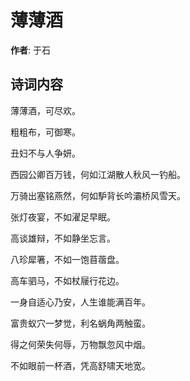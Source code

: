 # 薄薄酒

**作者**: 于石

## 诗词内容

薄薄酒，可尽欢。

粗粗布，可御寒。

丑妇不与人争妍。

西园公卿百万钱，何如江湖散人秋风一钓船。

万骑出塞铭燕然，何如馿背长吟灞桥风雪天。

张灯夜宴，不如濯足早眠。

高谈雄辩，不如静坐忘言。

八珍犀箸，不如一饱苜蓿盘。

高车驷马，不如杖屦行花边。

一身自适心乃安，人生谁能满百年。

富贵蚁穴一梦觉，利名蜗角两触蛮。

得之何荣失何辱，万物飘忽风中烟。

不如眼前一杯酒，凭高舒啸天地宽。

